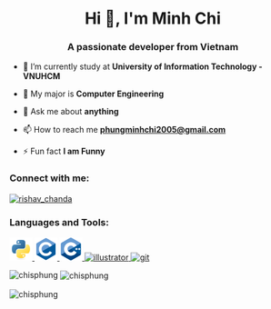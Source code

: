 
<h1 align="center">Hi 👋, I'm Minh Chi</h1>
<h3 align="center">A passionate developer from Vietnam</h3>



- 🔭 I’m currently study at **University of Information Technology - VNUHCM**

- 🌱 My major is **Computer Engineering**

- 💬 Ask me about **anything**

- 📫 How to reach me **phungminhchi2005@gmail.com**

- ⚡ Fun fact **I am Funny**

<h3 align="left">Connect with me:</h3>
<p align="left">
<a href="https://instagram.com/chisphung" target="blank"><img align="center" src="https://raw.githubusercontent.com/rahuldkjain/github-profile-readme-generator/master/src/images/icons/Social/instagram.svg" alt="rishav_chanda" height="30" width="40" /></a>
</p>

<h3 align="left">Languages and Tools:</h3>
<p align="left"> <a href="https://www.python.org" target="_blank" rel="noreferrer"> <img src="https://raw.githubusercontent.com/devicons/devicon/master/icons/python/python-original.svg" alt="python" width="40" height="40"/> </a> 
<a href="https://www.cprogramming.com/" target="_blank" rel="noreferrer"> <img src="https://raw.githubusercontent.com/devicons/devicon/master/icons/c/c-original.svg" alt="c" width="40" height="40"/> </a> <a href="https://www.w3schools.com/cpp/" target="_blank" rel="noreferrer"> <img src="https://raw.githubusercontent.com/devicons/devicon/master/icons/cplusplus/cplusplus-original.svg" alt="cplusplus" width="40" height="40"/><a href="https://www.adobe.com/in/products/illustrator.html" target="_blank" rel="noreferrer"> <img src="https://www.vectorlogo.zone/logos/adobe_illustrator/adobe_illustrator-icon.svg" alt="illustrator" width="40" height="40"/><a href="https://git-scm.com/" target="_blank" rel="noreferrer"> <img src="https://www.vectorlogo.zone/logos/git-scm/git-scm-icon.svg" alt="git" width="40" height="40"/> </a></p>
<p><img align="left" src="https://github-readme-stats.vercel.app/api/top-langs?username=chisphung&show_icons=true&locale=en&layout=compact&theme=tokyonight" alt="chisphung" /></p>

<p>&nbsp;<img align="center" src="https://github-readme-stats.vercel.app/api?username=chisphung&show_icons=true&locale=en&theme=tokyonight" alt="chisphung" /></p>

<p><img align="center" src="https://github-readme-streak-stats.herokuapp.com/?user=chisphung&&theme=tokyonight" alt="chisphung" /></p>
